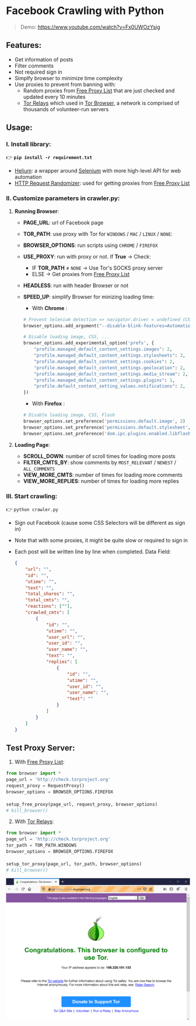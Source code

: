 # Facebook Crawling with Python

> Demo: https://www.youtube.com/watch?v=Fx0UWOzYsig

## Features:

-   Get information of posts
-   Filter comments
-   Not required sign in
-   Simplfy browser to minimize time complexity
-   Use proxies to prevent from banning with:
    -   Random proxies from [Free Proxy List](https://free-proxy-list.net/) that are just checked and updated every 10 minutes
    -   [Tor Relays](https://github.com/18520339/facebook-crawling/tree/master/tor) which used in [Tor Browser](https://www.torproject.org/), a network is comprised of thousands of volunteer-run servers

## Usage:

### I. Install library:

👉 **`pip install -r requirement.txt`**

-   [Helium](https://github.com/mherrmann/selenium-python-helium): a wrapper around [Selenium](https://selenium-python.readthedocs.io/) with more high-level API for web automation
-   [HTTP Request Randomizer](https://github.com/pgaref/HTTP_Request_Randomizer): used for getting proxies from [Free Proxy List](https://free-proxy-list.net/)

### II. Customize parameters in crawler.py:

1.  **Running Browser**:

    -   **PAGE_URL**: url of Facebook page
    -   **TOR_PATH**: use proxy with Tor for `WINDOWS` / `MAC` / `LINUX` / `NONE`:
    -   **BROWSER_OPTIONS**: run scripts using `CHROME` / `FIREFOX`
    -   **USE_PROXY**: run with proxy or not. If **True** &rarr; Check:
        -   IF **TOR_PATH** &ne; `NONE` &rarr; Use Tor's SOCKS proxy server
        -   ELSE &rarr; Get proxies from [Free Proxy List](https://free-proxy-list.net/)
    -   **HEADLESS**: run with header Browser or not
    -   **SPEED_UP**: simplify Browser for minizing loading time:

        -   With **Chrome** :

        ```python
        # Prevent Selenium detection => navigator.driver = undefined (Check in dev tools)
        browser_options.add_argument("--disable-blink-features=AutomationControlled")
        ```

        ```python
        # Disable loading image, CSS, ...
        browser_options.add_experimental_option('prefs', {
            "profile.managed_default_content_settings.images": 2,
            "profile.managed_default_content_settings.stylesheets": 2,
            "profile.managed_default_content_settings.cookies": 2,
            "profile.managed_default_content_settings.geolocation": 2,
            "profile.managed_default_content_settings.media_stream": 2,
            "profile.managed_default_content_settings.plugins": 1,
            "profile.default_content_setting_values.notifications": 2,
        })
        ```

        -   With **Firefox** :

        ```python
        # Disable loading image, CSS, Flash
        browser_options.set_preference('permissions.default.image', 2)
        browser_options.set_preference('permissions.default.stylesheet', 2)
        browser_options.set_preference('dom.ipc.plugins.enabled.libflashplayer.so', 'false')
        ```

2.  **Loading Page**:

    -   **SCROLL_DOWN**: number of scroll times for loading more posts
    -   **FILTER_CMTS_BY**: show comments by `MOST_RELEVANT` / `NEWEST` / `ALL_COMMENTS`
    -   **VIEW_MORE_CMTS**: number of times for loading more comments
    -   **VIEW_MORE_REPLIES**: number of times for loading more replies

### III. Start crawling:

👉 `python crawler.py`

-   Sign out Facebook (cause some CSS Selectors will be different as sign in)
-   Note that with some proxies, it might be quite slow or required to sign in
-   Each post will be written line by line when completed. Data Field:

    ```json
    {
        "url": "",
        "id": "",
        "utime": "",
        "text": "",
        "total_shares": "",
        "total_cmts": "",
        "reactions": [""],
        "crawled_cmts": [
            {
                "id": "",
                "utime": "",
                "user_url": "",
                "user_id": "",
                "user_name": "",
                "text": "",
                "replies": [
                    {
                        "id": "",
                        "utime": "",
                        "user_id": "",
                        "user_name": "",
                        "text": ""
                    }
                ]
            }
        ]
    }
    ```

## Test Proxy Server:

1. With [Free Proxy List](https://free-proxy-list.net/):

```python
from browser import *
page_url = 'http://check.torproject.org'
request_proxy = RequestProxy()
browser_options = BROWSER_OPTIONS.FIREFOX

setup_free_proxy(page_url, request_proxy, browser_options)
# kill_browser()
```

2. With [Tor Relays](https://github.com/18520339/facebook-crawling/tree/master/tor):

```python
from browser import *
page_url = 'http://check.torproject.org'
tor_path = TOR_PATH.WINDOWS
browser_options = BROWSER_OPTIONS.FIREFOX

setup_tor_proxy(page_url, tor_path, browser_options)
# kill_browser()
```

![](https://github.com/18520339/facebook-crawling/blob/master/test_proxy.png?raw=true)
